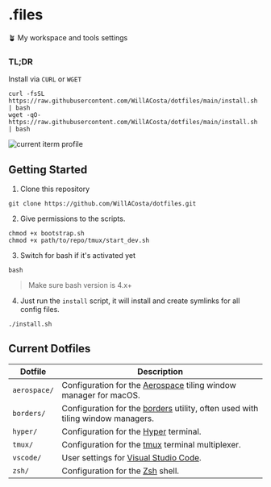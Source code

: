 # .files

🪴 My workspace and tools settings

### TL;DR

Install via `CURL` or `WGET`

```shell
curl -fsSL https://raw.githubusercontent.com/WillACosta/dotfiles/main/install.sh | bash
wget -qO- https://raw.githubusercontent.com/WillACosta/dotfiles/main/install.sh | bash
```

![current iterm profile](./assets/images/iterm.png)

## Getting Started

1. Clone this repository

```shell
git clone https://github.com/WillACosta/dotfiles.git
```

2. Give permissions to the scripts.

```shell
chmod +x bootstrap.sh
chmod +x path/to/repo/tmux/start_dev.sh
```

3. Switch for bash if it's activated yet

```shell
bash
```

> Make sure bash version is 4.x+

4. Just run the `install` script, it will install and create symlinks for all config files.

```shell
./install.sh
```

## Current Dotfiles

| Dotfile      | Description                                                                                                         |
| ------------ | ------------------------------------------------------------------------------------------------------------------- |
| `aerospace/` | Configuration for the [Aerospace](https://github.com/nikitabobko/AeroSpace) tiling window manager for macOS.        |
| `borders/`   | Configuration for the [borders](https://github.com/dcosma/borders) utility, often used with tiling window managers. |
| `hyper/`     | Configuration for the [Hyper](https://hyper.is/) terminal.                                                          |
| `tmux/`      | Configuration for the [tmux](https://github.com/tmux/tmux/wiki) terminal multiplexer.                               |
| `vscode/`    | User settings for [Visual Studio Code](https://code.visualstudio.com/).                                             |
| `zsh/`       | Configuration for the [Zsh](https://zsh.org) shell.                                                                 |
